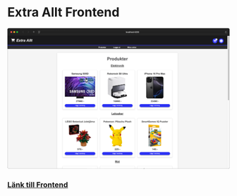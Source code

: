 # Extra Allt Frontend
![](extra-allt.png)
### [Länk till Frontend](https://extra-allt-frontend-app-kszhr.ondigitalocean.app)
